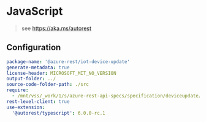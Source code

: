 # JavaScript

> see https://aka.ms/autorest

## Configuration

```yaml
package-name: '@azure-rest/iot-device-update'
generate-metadata: true
license-header: MICROSOFT_MIT_NO_VERSION
output-folder: ../
source-code-folder-path: ./src
require:
  - /mnt/vss/_work/1/s/azure-rest-api-specs/specification/deviceupdate/data-plane/readme.md
rest-level-client: true
use-extension:
  '@autorest/typescript': 6.0.0-rc.1
```  
